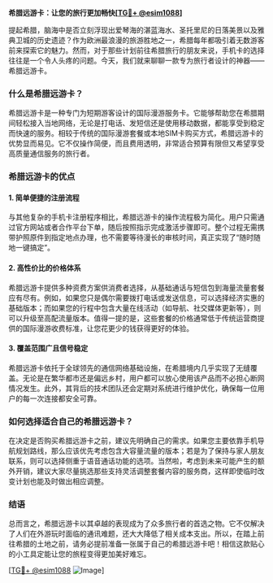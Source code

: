 **希腊远游卡：让您的旅行更加畅快[[TG💪+ @esim1088](https://t.me/s/esim1088)]**

提起希腊，脑海中是否立刻浮现出爱琴海的湛蓝海水、圣托里尼的日落美景以及雅典卫城的历史遗迹？作为欧洲最浪漫的旅游胜地之一，希腊每年都吸引着无数游客前来探索它的魅力。然而，对于那些计划前往希腊旅行的朋友来说，手机卡的选择往往是一个令人头疼的问题。今天，我们就来聊聊一款专为旅行者设计的神器——希腊远游卡。

### 什么是希腊远游卡？

希腊远游卡是一种专门为短期游客设计的国际漫游服务卡。它能够帮助您在希腊期间轻松接入当地网络，无论是打电话、发短信还是使用移动数据，都能享受到稳定而快速的服务。相较于传统的国际漫游套餐或本地SIM卡购买方式，希腊远游卡的优势显而易见。它不仅操作简便，而且费用透明，非常适合预算有限但又希望享受高质量通信服务的旅行者。

### 希腊远游卡的优点

#### 1. 简单便捷的注册流程

与其他复杂的手机卡注册程序相比，希腊远游卡的操作流程极为简化。用户只需通过官方网站或者合作平台下单，随后按照指示完成激活步骤即可。整个过程无需携带护照原件到指定地点办理，也不需要等待漫长的审核时间，真正实现了“随时随地一键搞定”。

#### 2. 高性价比的价格体系

希腊远游卡提供多种资费方案供消费者选择，从基础通话与短信包到海量流量套餐应有尽有。例如，如果您只是偶尔需要拨打电话或发送信息，可以选择经济实惠的基础版本；而如果您的行程中包含大量在线活动（如导航、社交媒体更新等），则可以升级至高配流量版本。值得一提的是，这些套餐的价格通常低于传统运营商提供的国际漫游收费标准，让您花更少的钱获得更好的体验。

#### 3. 覆盖范围广且信号稳定

希腊远游卡依托于全球领先的通信网络基础设施，在希腊境内几乎实现了无缝覆盖。无论是在繁华都市还是偏远乡村，用户都可以放心使用该产品而不必担心断网情况发生。此外，其背后的技术团队还会定期对系统进行维护优化，确保每一位用户的每一次连接都安全可靠。

### 如何选择适合自己的希腊远游卡？

在决定是否购买希腊远游卡之前，建议先明确自己的需求。如果您主要依靠手机导航规划路线，那么应该优先考虑包含大容量流量的版本；若是为了保持与家人朋友联系，则可以选择侧重于语音通话功能的选项。当然啦，考虑到未来可能产生的额外开销，建议大家尽量挑选那些支持灵活调整套餐内容的服务商，这样即使临时改变计划也能及时做出相应调整。

### 结语

总而言之，希腊远游卡以其卓越的表现成为了众多旅行者的首选之物。它不仅解决了人们在外游玩时面临的通讯难题，还大大降低了相关成本支出。所以，在踏上前往希腊的土地之前，请务必提前准备一张属于自己的希腊远游卡吧！相信这款贴心的小工具定能让您的旅程变得更加美好难忘。

[[TG💪+ @esim1088](https://t.me/s/esim1088) ![Image](https://i.postimg.cc/4NQfJmqS/Snipaste-2025-05-13-00-14-12.png)]